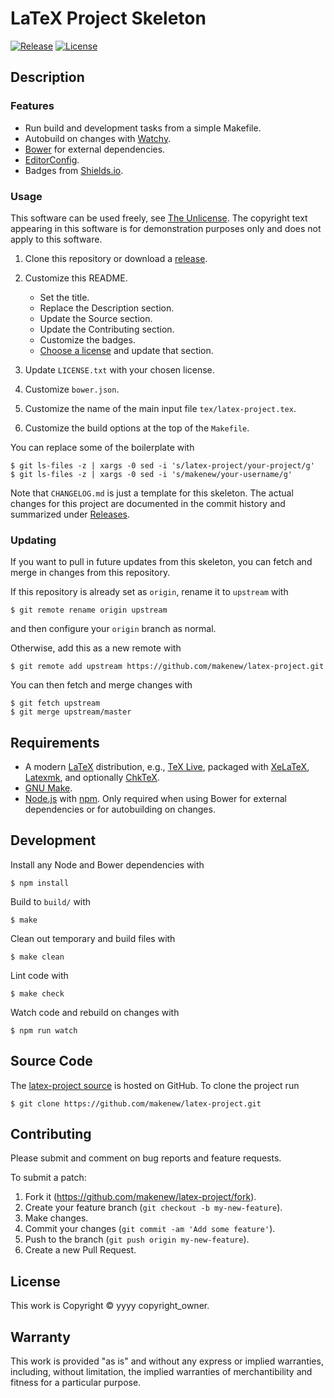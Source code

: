 # LaTeX Project Skeleton

[![Release](https://img.shields.io/github/release/makenew/latex-project.svg)](https://github.com/makenew/latex-project/releases)
[![License](https://img.shields.io/github/license/makenew/latex-project.svg)](./LICENSE.txt)

## Description

### Features

* Run build and development tasks from a simple Makefile.
* Autobuild on changes with [Watchy].
* [Bower] for external dependencies.
* [EditorConfig].
* Badges from [Shields.io].

[Bower]: http://bower.io/
[EditorConfig]: http://editorconfig.org/
[Grunt]: http://gruntjs.com/
[npm]: https://www.npmjs.com/
[Shields.io]: http://shields.io/
[Watchy]: https://github.com/caseywebdev/watchy

### Usage

This software can be used freely, see [The Unlicense].
The copyright text appearing in this software is for
demonstration purposes only and does not apply to this software.

1. Clone this repository or download a [release][Releases].

2. Customize this README.
   - Set the title.
   - Replace the Description section.
   - Update the Source section.
   - Update the Contributing section.
   - Customize the badges.
   - [Choose a license] and update that section.

3. Update `LICENSE.txt` with your chosen license.

4. Customize `bower.json`.

5. Customize the name of the main input file `tex/latex-project.tex`.

6. Customize the build options at the top of the `Makefile`.

You can replace some of the boilerplate with

```
$ git ls-files -z | xargs -0 sed -i 's/latex-project/your-project/g'
$ git ls-files -z | xargs -0 sed -i 's/makenew/your-username/g'
```

Note that `CHANGELOG.md` is just a template for this skeleton.
The actual changes for this project are documented in the commit history
and summarized under [Releases].

[Choose a license]: http://choosealicense.com/
[Releases]: https://github.com/makenew/latex-project/releases
[The Unlicense]: http://unlicense.org/UNLICENSE

### Updating

If you want to pull in future updates from this skeleton,
you can fetch and merge in changes from this repository.

If this repository is already set as `origin`,
rename it to `upstream` with

```
$ git remote rename origin upstream
```

and then configure your `origin` branch as normal.

Otherwise, add this as a new remote with

```
$ git remote add upstream https://github.com/makenew/latex-project.git
```

You can then fetch and merge changes with

```
$ git fetch upstream
$ git merge upstream/master
```

## Requirements

- A modern [LaTeX] distribution, e.g., [TeX Live],
  packaged with [XeLaTeX], [Latexmk], and optionally [ChkTeX].
- [GNU Make].
- [Node.js] with [npm].
  Only required when using Bower for external dependencies
  or for autobuilding on changes.

[ChkTeX]: http://baruch.ev-en.org/proj/chktex/
[GNU Make]: https://www.gnu.org/software/make/
[LaTeX]: https://www.latex-project.org/
[Latexmk]: https://www.ctan.org/pkg/latexmk/
[Node.js]: https://nodejs.org/
[npm]: https://npmjs.org/
[TeX Live]: https://www.tug.org/texlive/
[XeLaTeX]: http://www.xelatex.org/

## Development

Install any Node and Bower dependencies with

```
$ npm install
```

Build to `build/` with

```
$ make
```

Clean out temporary and build files with

```
$ make clean
```

Lint code with

```
$ make check
```

Watch code and rebuild on changes with

```
$ npm run watch
```

## Source Code

The [latex-project source] is hosted on GitHub.
To clone the project run

```
$ git clone https://github.com/makenew/latex-project.git
```

[latex-project source]: https://github.com/makenew/latex-project

## Contributing

Please submit and comment on bug reports and feature requests.

To submit a patch:

1. Fork it (https://github.com/makenew/latex-project/fork).
2. Create your feature branch (`git checkout -b my-new-feature`).
3. Make changes.
4. Commit your changes (`git commit -am 'Add some feature'`).
5. Push to the branch (`git push origin my-new-feature`).
6. Create a new Pull Request.

## License

This work is Copyright © yyyy copyright_owner.

## Warranty

This work is provided "as is" and without any express or
implied warranties, including, without limitation, the implied
warranties of merchantibility and fitness for a particular
purpose.
